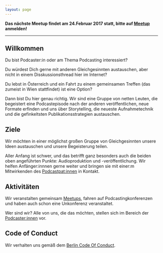 ```yaml
---
layout: page
---
```


**Das nächste Meetup findet am 24.Februar 2017 statt,
  bitte auf [Meetup](https://www.meetup.com/de-DE/Podcasting-Meetup-Osterreich/events/236959538/) anmelden!**

<hr/>

## Willkommen

Du bist Podcaster:in oder am Thema Podcasting interessiert?

Du würdest Dich gerne mit anderen Gleichgesinnten austauschen, aber nicht in
einem Disskussionsthread hier im Internet?

Du lebst in Österreich und ein Fahrt zu einem gemeinsamen Treffen (das zumeist
in Wien stattfindet) ist eine Option?

Dann bist Du hier genau richtig. Wir sind eine Gruppe von netten Leuten, die
begeistert eine Podcastepisode nach der anderen veröffentlichen, neue Formate
erfinden und uns über Storytelling, die neueste Aufnahmetechnik und die gefinkeltsten Publikationsstrategien austauschen.

## Ziele

Wir möchten in einer möglichst großen Gruppe von Gleichgesinnten  unsere Ideen
austauschen und unsere Begeisterung teilen.

Aller Anfang ist schwer, und das betrifft ganz besonders auch die beiden oben
angeführten Punkte: Audioproduktion und -veröffentlichung. Wir helfen
Anfänger:innnen gerne weiter und bringen sie mit einer:m Mitwirkenden des
[Podcastpat:innen](podcastpatinnen) in Kontakt.

## Aktivitäten

Wir veranstalten gemeinsam [Meetups](https://www.meetup.com/de-DE/Podcasting-Meetup-Osterreich/),
fahren auf Podcastingkonferenzen und haben auch schon eine Unkonferenz veranstaltet.

Wer sind wir? Alle von uns, die das möchten, stellen sich im Bereich der
[Podcaster:innen](/podcasterinnen.html) vor.


## Code of Conduct

Wir verhalten uns gemäß dem [Berlin Code Of Conduct](/coc.html).